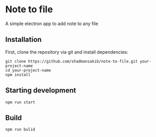 # Note to file

A simple electron app to add note to any file

## Installation
First, clone the repository via git and install dependencies:

    git clone https://github.com/shadmansakib/note-to-file.git your-project-name
    cd your-project-name
    npm install

## Starting development

    npm run start

## Build

    npm run bulid
